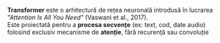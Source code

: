 **Transformer** este o arhitectură de rețea neuronală introdusă în lucrarea *"Attention Is All You Need"* (Vaswani et al., 2017).  
Este proiectată pentru a **procesa secvențe** (ex: text, cod, date audio) folosind exclusiv mecanisme de **atenție**, fără recurență sau convoluție